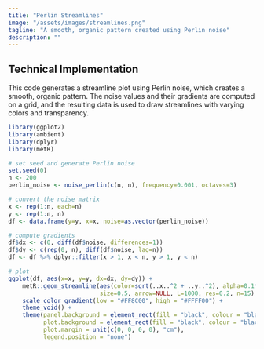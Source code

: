 ```yaml
---
title: "Perlin Streamlines"
image: "/assets/images/streamlines.png"
tagline: "A smooth, organic pattern created using Perlin noise"
description: ""
---
```


## Technical Implementation
This code generates a streamline plot using Perlin noise, which creates a smooth, organic pattern. The noise values and their gradients are computed on a grid, and the resulting data is used to draw streamlines with varying colors and transparency.


```r
library(ggplot2)
library(ambient)
library(dplyr)
library(metR)

# set seed and generate Perlin noise
set.seed(0)
n <- 200
perlin_noise <- noise_perlin(c(n, n), frequency=0.001, octaves=3)

# convert the noise matrix
x <- rep(1:n, each=n)
y <- rep(1:n, n)
df <- data.frame(y=y, x=x, noise=as.vector(perlin_noise))

# compute gradients
df$dx <- c(0, diff(df$noise, differences=1))
df$dy <- c(rep(0, n), diff(df$noise, lag=n))
df <- df %>% dplyr::filter(x > 1, x < n, y > 1, y < n)

# plot
ggplot(df, aes(x=x, y=y, dx=dx, dy=dy)) +
    metR::geom_streamline(aes(color=sqrt(..x..^2 + ..y..^2), alpha=0.1*..step..),
                          size=0.5, arrow=NULL, L=1000, res=0.2, n=15) +
    scale_color_gradient(low = "#FF8C00", high = "#FFFF00") +
    theme_void() +
    theme(panel.background = element_rect(fill = "black", colour = "black"),
          plot.background = element_rect(fill = "black", colour = "black"),
          plot.margin = unit(c(0, 0, 0, 0), "cm"),
          legend.position = "none")
```
